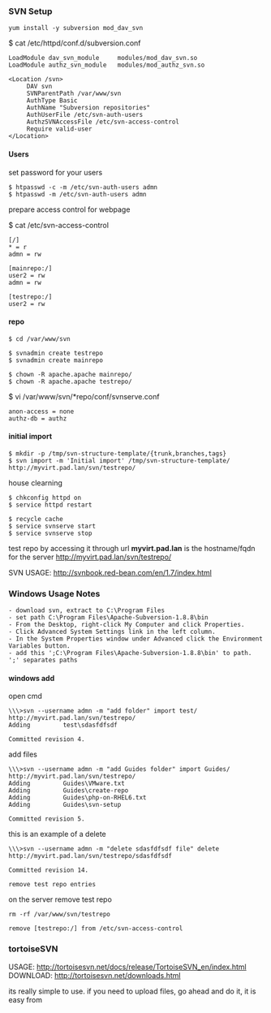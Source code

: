 ### SVN Setup 

```
yum install -y subversion mod_dav_svn
```


$ cat /etc/httpd/conf.d/subversion.conf
```
LoadModule dav_svn_module     modules/mod_dav_svn.so
LoadModule authz_svn_module   modules/mod_authz_svn.so

<Location /svn>
     DAV svn
     SVNParentPath /var/www/svn
     AuthType Basic
     AuthName "Subversion repositories"
     AuthUserFile /etc/svn-auth-users
     AuthzSVNAccessFile /etc/svn-access-control
     Require valid-user
</Location>
```

#### Users

set password for your users
```
$ htpasswd -c -m /etc/svn-auth-users admn
$ htpasswd -m /etc/svn-auth-users admn
```

prepare access control for webpage

$ cat /etc/svn-access-control
```
[/]
* = r
admn = rw

[mainrepo:/]
user2 = rw
admn = rw

[testrepo:/]
user2 = rw
```

#### repo

```
$ cd /var/www/svn

$ svnadmin create testrepo
$ svnadmin create mainrepo

$ chown -R apache.apache mainrepo/
$ chown -R apache.apache testrepo/
```

$ vi /var/www/svn/*repo/conf/svnserve.conf 
```
anon-access = none
authz-db = authz
```

#### initial import
```
$ mkdir -p /tmp/svn-structure-template/{trunk,branches,tags}
$ svn import -m 'Initial import' /tmp/svn-structure-template/ http://myvirt.pad.lan/svn/testrepo/
```

house clearning
```
$ chkconfig httpd on
$ service httpd restart

$ recycle cache
$ service svnserve start
$ service svnserve stop
```

test repo by accessing it through url
**myvirt.pad.lan** is the hostname/fqdn for the server
http://myvirt.pad.lan/svn/testrepo/

SVN USAGE: http://svnbook.red-bean.com/en/1.7/index.html 

### Windows Usage Notes 
```
- download svn, extract to C:\Program Files
- set path C:\Program Files\Apache-Subversion-1.8.8\bin
- From the Desktop, right-click My Computer and click Properties.
- Click Advanced System Settings link in the left column.
- In the System Properties window under Advanced click the Environment Variables button.
- add this ';C:\Program Files\Apache-Subversion-1.8.8\bin' to path. ';' separates paths
```

#### windows add
open cmd
```
\\\>svn --username admn -m "add folder" import test/ http://myvirt.pad.lan/svn/testrepo/
Adding         test\sdasfdfsdf

Committed revision 4.
```

add files 
```
\\\>svn --username admn -m "add Guides folder" import Guides/ http://myvirt.pad.lan/svn/testrepo/
Adding         Guides\VMware.txt
Adding         Guides\create-repo
Adding         Guides\php-on-RHEL6.txt
Adding         Guides\svn-setup

Committed revision 5.
```

this is an example of a delete
```
\\\>svn --username admn -m "delete sdasfdfsdf file" delete http://myvirt.pad.lan/svn/testrepo/sdasfdfsdf

Committed revision 14.

remove test repo entries 
```

on the server remove test repo
```
rm -rf /var/www/svn/testrepo

remove [testrepo:/] from /etc/svn-access-control
```

### tortoiseSVN

USAGE: http://tortoisesvn.net/docs/release/TortoiseSVN_en/index.html
DOWNLOAD: http://tortoisesvn.net/downloads.html

its really simple to use. if you need to upload files, go ahead and do it, it is easy from 
